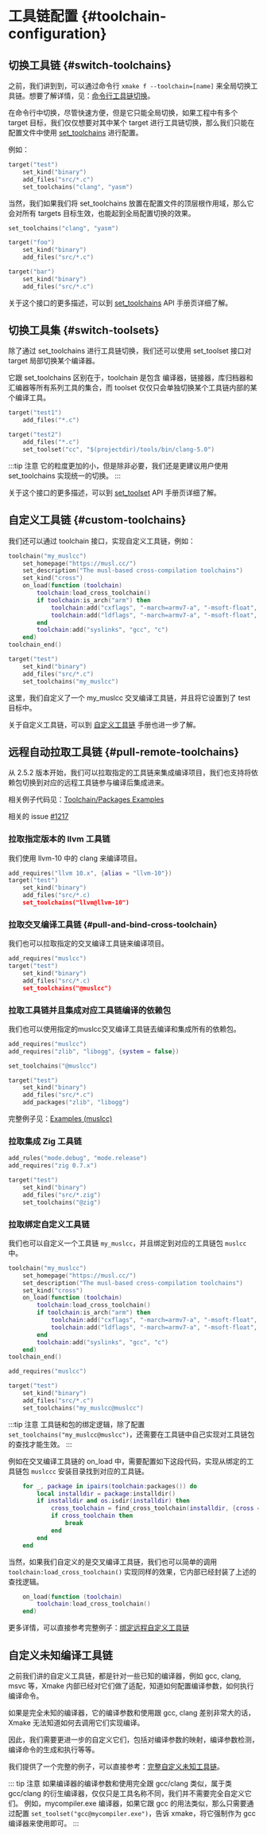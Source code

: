 # 工具链配置 {#toolchain-configuration}

## 切换工具链 {#switch-toolchains}

之前，我们讲到到，可以通过命令行 `xmake f --toolchain=[name]` 来全局切换工具链。想要了解详情，见：[命令行工具链切换](/zh/guide/basic-commands/switch-toolchains)。

在命令行中切换，尽管快速方便，但是它只能全局切换，如果工程中有多个 target 目标，我们仅仅想要对其中某个 target 进行工具链切换，那么我们只能在配置文件中使用 [set_toolchains](/zh/api/description/project-target.html#set-toolchains) 进行配置。

例如：

```lua
target("test")
    set_kind("binary")
    add_files("src/*.c")
    set_toolchains("clang", "yasm")
```

当然，我们如果我们将 set_toolchains 放置在配置文件的顶层根作用域，那么它会对所有 targets 目标生效，也能起到全局配置切换的效果。

```lua
set_toolchains("clang", "yasm")

target("foo")
    set_kind("binary")
    add_files("src/*.c")

target("bar")
    set_kind("binary")
    add_files("src/*.c")
```

关于这个接口的更多描述，可以到 [set_toolchains](/zh/api/description/project-target#set-toolchains) API 手册页详细了解。

## 切换工具集 {#switch-toolsets}

除了通过 set_toolchains 进行工具链切换，我们还可以使用 set_toolset 接口对 target 局部切换某个编译器。

它跟 set_toolchains 区别在于，toolchain 是包含 编译器，链接器，库归档器和汇编器等所有系列工具的集合，而 toolset 仅仅只会单独切换某个工具链内部的某个编译工具。


```lua
target("test1")
    add_files("*.c")

target("test2")
    add_files("*.c")
    set_toolset("cc", "$(projectdir)/tools/bin/clang-5.0")
```

:::tip 注意
它的粒度更加的小，但是除非必要，我们还是更建议用户使用 set_toolchains 实现统一的切换。
:::

关于这个接口的更多描述，可以到 [set_toolset](/zh/api/description/project-target#set-set_toolset) API 手册页详细了解。

## 自定义工具链 {#custom-toolchains}

我们还可以通过 toolchain 接口，实现自定义工具链，例如：

```lua
toolchain("my_muslcc")
    set_homepage("https://musl.cc/")
    set_description("The musl-based cross-compilation toolchains")
    set_kind("cross")
    on_load(function (toolchain)
        toolchain:load_cross_toolchain()
        if toolchain:is_arch("arm") then
            toolchain:add("cxflags", "-march=armv7-a", "-msoft-float", {force = true})
            toolchain:add("ldflags", "-march=armv7-a", "-msoft-float", {force = true})
        end
        toolchain:add("syslinks", "gcc", "c")
    end)
toolchain_end()

target("test")
    set_kind("binary")
    add_files("src/*.c")
    set_toolchains("my_muslcc")
```

这里，我们自定义了一个 my_muslcc 交叉编译工具链，并且将它设置到了 test 目标中。

关于自定义工具链，可以到 [自定义工具链](/zh/api/description/custom-toolchain) 手册也进一步了解。

## 远程自动拉取工具链 {#pull-remote-toolchains}

从 2.5.2 版本开始，我们可以拉取指定的工具链来集成编译项目，我们也支持将依赖包切换到对应的远程工具链参与编译后集成进来。

相关例子代码见：[Toolchain/Packages Examples](https://github.com/xmake-io/xmake/tree/master/tests/projects/package)

相关的 issue [#1217](https://github.com/xmake-io/xmake/issues/1217)

### 拉取指定版本的 llvm 工具链

我们使用 llvm-10 中的 clang 来编译项目。

```lua
add_requires("llvm 10.x", {alias = "llvm-10"})
target("test")
    set_kind("binary")
    add_files("src/*.c)
    set_toolchains("llvm@llvm-10")
```

### 拉取交叉编译工具链 {#pull-and-bind-cross-toolchain}

我们也可以拉取指定的交叉编译工具链来编译项目。

```lua
add_requires("muslcc")
target("test")
    set_kind("binary")
    add_files("src/*.c)
    set_toolchains("@muslcc")
```

### 拉取工具链并且集成对应工具链编译的依赖包

我们也可以使用指定的muslcc交叉编译工具链去编译和集成所有的依赖包。

```lua
add_requires("muslcc")
add_requires("zlib", "libogg", {system = false})

set_toolchains("@muslcc")

target("test")
    set_kind("binary")
    add_files("src/*.c")
    add_packages("zlib", "libogg")
```

完整例子见：[Examples (muslcc)](https://github.com/xmake-io/xmake/blob/master/tests/projects/package/toolchain_muslcc/xmake.lua)

### 拉取集成 Zig 工具链

```lua
add_rules("mode.debug", "mode.release")
add_requires("zig 0.7.x")

target("test")
    set_kind("binary")
    add_files("src/*.zig")
    set_toolchains("@zig")
```

### 拉取绑定自定义工具链

我们也可以自定义一个工具链 `my_muslcc`，并且绑定到对应的工具链包 `muslcc` 中。

```lua
toolchain("my_muslcc")
    set_homepage("https://musl.cc/")
    set_description("The musl-based cross-compilation toolchains")
    set_kind("cross")
    on_load(function (toolchain)
        toolchain:load_cross_toolchain()
        if toolchain:is_arch("arm") then
            toolchain:add("cxflags", "-march=armv7-a", "-msoft-float", {force = true})
            toolchain:add("ldflags", "-march=armv7-a", "-msoft-float", {force = true})
        end
        toolchain:add("syslinks", "gcc", "c")
    end)
toolchain_end()

add_requires("muslcc")

target("test")
    set_kind("binary")
    add_files("src/*.c")
    set_toolchains("my_muslcc@muslcc")
```

:::tip 注意
工具链和包的绑定逻辑，除了配置 `set_toolchains("my_muslcc@muslcc")`，还需要在工具链中自己实现对工具链包的查找才能生效。
:::

例如在交叉编译工具链的 on_load 中，需要配置如下这段代码，实现从绑定的工具链包 `muslccc` 安装目录找到对应的工具链。

```lua
    for _, package in ipairs(toolchain:packages()) do
        local installdir = package:installdir()
        if installdir and os.isdir(installdir) then
            cross_toolchain = find_cross_toolchain(installdir, {cross = cross})
            if cross_toolchain then
                break
            end
        end
    end
```

当然，如果我们自定义的是交叉编译工具链，我们也可以简单的调用 `toolchain:load_cross_toolchain()` 实现同样的效果，它内部已经封装了上述的查找逻辑。

```lua
    on_load(function (toolchain)
        toolchain:load_cross_toolchain()
    end)
```

更多详情，可以直接参考完整例子：[绑定远程自定义工具链](https://github.com/xmake-io/xmake/blob/dev/tests/projects/package/toolchain_muslcc/xmake.lua)

## 自定义未知编译工具链

之前我们讲的自定义工具链，都是针对一些已知的编译器，例如 gcc, clang, msvc 等，Xmake 内部已经对它们做了适配，知道如何配置编译参数，如何执行编译命令。

如果是完全未知的编译器，它的编译参数和使用跟 gcc, clang 差别非常大的话，Xmake 无法知道如何去调用它们实现编译。

因此，我们需要更进一步的自定义它们，包括对编译参数的映射，编译参数检测，编译命令的生成和执行等等。

我们提供了一个完整的例子，可以直接参考：[完整自定义未知工具链](https://github.com/xmake-io/xmake/tree/dev/tests/apis/custom_toolchain)。

::: tip 注意
如果编译器的编译参数和使用完全跟 gcc/clang 类似，属于类 gcc/clang 的衍生编译器，仅仅只是工具名称不同，我们并不需要完全自定义它们。
例如，mycompiler.exe 编译器，如果它跟 gcc 的用法类似，那么只需要通过配置 `set_toolset("gcc@mycompiler.exe")`，告诉 xmake，将它强制作为 gcc 编译器来使用即可。
:::
